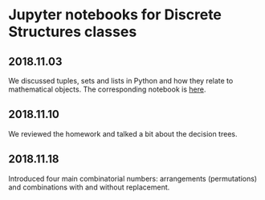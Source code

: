 # Jupyter notebooks for Discrete Structures classes
## 2018.11.03
We discussed tuples, sets and lists in Python and how they relate to mathematical objects. The corresponding notebook is [here](http://nbviewer.jupyter.org/github/dainiak/distruct-en/blob/master/class-01-basics.ipynb).

## 2018.11.10
We reviewed the homework and talked a bit about the decision trees.

## 2018.11.18
Introduced four main combinatorial numbers: arrangements (permutations) and combinations with and without replacement.